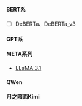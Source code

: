 #### BERT系
- [ ] DeBERTa、DeBERTa_v3

#### GPT系


#### META系列
- [LLaMA 3.1](LLaMa/LLaMA.md)

#### QWen
#### 月之暗面Kimi